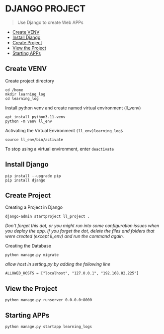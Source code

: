 # DJANGO PROJECT
> Use Django to create Web APPs
- [Create VENV](#create-venv)
- [Install Django](#install-django)
- [Create Project](#create-project)
- [View the Project](#view-the-project)
- [Starting APPs](#starting-apps)


## Create VENV

Create project directory 
```
cd /home
mkdir learning_log
cd learning_log
```
Install python venv and create named virtual environment (ll_venv)
```
apt install python3.11-venv
python -m venv ll_env
```

Activating the Virtual Environment `(ll_env)learning_log$`
```
source ll_env/bin/activate
```
To stop using a virtual environment, enter `deactivate`

## Install Django
```
pip install --upgrade pip
pip install django
```

## Create Project
Creating a Project in Django
```
django-admin startproject ll_project .
```
*Don’t forget this dot, or you might run into some configuration issues when you deploy the app. If you forget the dot, delete the files and folders that were created (except ll_env) and run the command again.*

Creating the Database
```
python manage.py migrate
```

*allow host in setting.py by adding the following line*
```
ALLOWED_HOSTS = ["localhost", "127.0.0.1", "192.168.82.225"]
```

## View the Project
```
python manage.py runserver 0.0.0.0:8000
```

## Starting APPs
```
python manage.py startapp learning_logs
```
